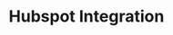 ---
title: Hubspot Integration
integrationName: Hubspot
logo: hubspot-integration.png
categories: 
 - crm
 - landing-page
slug: hubspot
highlights: |
    Referral SaaSquatch's Hubspot integration leverages your existing Hubspot setup to install your referral program using your existing Hubspot Webpages.
keyFeatures:
 - Drag-and-Drop code snippet
 - Leverage existing Hubpot setup
 - Simple install using Webpage Template Module
 - Completely configure your referral program through the SaaSquatch Portal.
moreInfo:
 - "[Hubspot Quickstart Guide](/guides/hubspot)"
 - "[Install Guide for Marketers](/guides/morp-install)"
category: landingPage
template: intergrationLander.html
---
